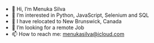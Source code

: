 - 👋 Hi, I’m Menuka Silva
- 👀 I’m interested in Python, JavaScript, Selenium and SQL
- 🌱 I have relocated to New Brunswick, Canada
- 💞️ I’m looking for a remote Job
- 📫 How to reach me: menukasilva@icloud.com

<!---
menukasilva/menukasilva is a ✨ special ✨ repository because its `README.md` (this file) appears on your GitHub profile.
You can click the Preview link to take a look at your changes.
--->
